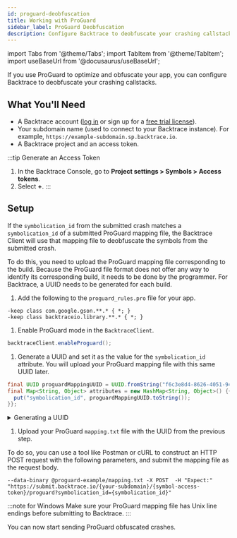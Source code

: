 ```yaml
---
id: proguard-deobfuscation
title: Working with ProGuard
sidebar_label: ProGuard Deobfuscation
description: Configure Backtrace to deobfuscate your crashing callstacks.
---
```

import Tabs from '@theme/Tabs';
import TabItem from '@theme/TabItem';
import useBaseUrl from '@docusaurus/useBaseUrl';

If you use ProGuard to optimize and obfuscate your app, you can configure Backtrace to deobfuscate your crashing callstacks.

## What You'll Need
* A Backtrace account ([log in](https://backtrace.io/login) or sign up for a [free trial license](https://backtrace.io/sign-up)).
* Your subdomain name (used to connect to your Backtrace instance). For example, `https://example-subdomain.sp.backtrace.io`.
* A Backtrace project and an access token.

:::tip Generate an Access Token
   1. In the Backtrace Console, go to **Project settings > Symbols > Access tokens**.
   1. Select **+**.
:::

## Setup

If the `symbolication_id` from the submitted crash matches a `symbolication_id` of a submitted ProGuard mapping file, the Backtrace Client will use that mapping file to deobfuscate the symbols from the submitted crash.

To do this, you need to upload the ProGuard mapping file corresponding to the build. Because the ProGuard file format does not offer any way to identify its corresponding build, it needs to be done by the programmer. For Backtrace, a UUID needs to be generated for each build.

1. Add the following to the `proguard_rules.pro` file for your app.

  ```
  -keep class com.google.gson.**.* { *; }
  -keep class backtraceio.library.**.* { *; }
  ```

1. Enable ProGuard mode in the `BacktraceClient`.

  ```java
  backtraceClient.enableProguard();
  ```

1. Generate a UUID and set it as the value for the `symbolication_id` attribute. You will upload your ProGuard mapping file with this same UUID later.

  ```java
  final UUID proguardMappingUUID = UUID.fromString("f6c3e8d4-8626-4051-94ec-53e6daccce25");
  final Map<String, Object> attributes = new HashMap<String, Object>() {{
    put("symbolication_id", proguardMappingUUID.toString());
  }};
  ```

  <details><summary>Generating a UUID</summary>
  You can use the uuidgen command to generate UUID's for each version of your software, for example:

  ```
  $ uuidgen -N '1.0.0-beta' --namespace "f615d933-702b-5c5f-913d-18223dc80788" --sha1 6e5552ef-cca0-578f-8259-bef23a9566d3
  $ uuidgen -N '1.0.0' --namespace "f615d933-702b-5c5f-913d-18223dc80788" --sha1 5a4d2886-fb5d-5d2e-80d8-4bcdf5f5c11b
  $ uuidgen -N '1.0.1' --namespace "f615d933-702b-5c5f-913d-18223dc80788" --sha1 39642ed9-5a75-5186-9649-71a893e00340
  ```
  </details>

1. Upload your ProGuard `mapping.txt` file with the UUID from the previous step.

  To do so, you can use a tool like Postman or cURL to construct an HTTP POST request with the following parameters, and submit the mapping file as the request body.

  ```curl
  --data-binary @proguard-example/mapping.txt -X POST  -H "Expect:" "https://submit.backtrace.io/{your-subdomain}/{symbol-access-token}/proguard?symbolication_id={symbolication_id}"
  ```
  :::note for Windows
  Make sure your ProGuard mapping file has Unix line endings before submitting to Backtrace.
  :::

You can now start sending ProGuard obfuscated crashes.
